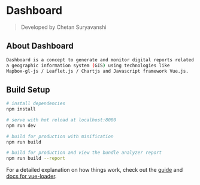 # Dashboard

> Developed by Chetan Suryavanshi

## About Dashboard

``` bash
Dashboard is a concept to generate and monitor digital reports related to 
a geographic information system (GIS) using technologies like 
Mapbox-gl-js / Leaflet.js / Chartjs and Javascript framework Vue.js.

```
## Build Setup

``` bash
# install dependencies
npm install

# serve with hot reload at localhost:8080
npm run dev

# build for production with minification
npm run build

# build for production and view the bundle analyzer report
npm run build --report
```

For a detailed explanation on how things work, check out the [guide](http://vuejs-templates.github.io/webpack/) and [docs for vue-loader](http://vuejs.github.io/vue-loader).
